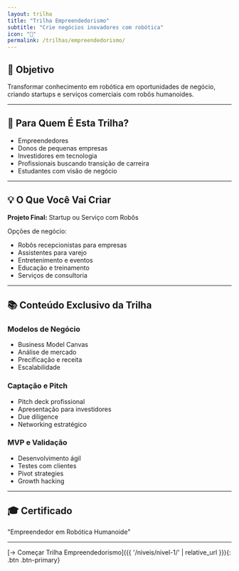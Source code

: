 ```yaml
---
layout: trilha
title: "Trilha Empreendedorismo"
subtitle: "Crie negócios inovadores com robótica"
icon: "💼"
permalink: /trilhas/empreendedorismo/
---
```


## 🎯 Objetivo

Transformar conhecimento em robótica em oportunidades de negócio, criando startups e serviços comerciais com robôs humanoides.

---

## 👥 Para Quem É Esta Trilha?

- Empreendedores
- Donos de pequenas empresas
- Investidores em tecnologia
- Profissionais buscando transição de carreira
- Estudantes com visão de negócio

---

## 💡 O Que Você Vai Criar

**Projeto Final:** Startup ou Serviço com Robôs

Opções de negócio:
- Robôs recepcionistas para empresas
- Assistentes para varejo
- Entretenimento e eventos
- Educação e treinamento
- Serviços de consultoria

---

## 📚 Conteúdo Exclusivo da Trilha

### Modelos de Negócio
- Business Model Canvas
- Análise de mercado
- Precificação e receita
- Escalabilidade

### Captação e Pitch
- Pitch deck profissional
- Apresentação para investidores
- Due diligence
- Networking estratégico

### MVP e Validação
- Desenvolvimento ágil
- Testes com clientes
- Pivot strategies
- Growth hacking

---

## 🎓 Certificado

"Empreendedor em Robótica Humanoide"

---

[→ Começar Trilha Empreendedorismo]({{ '/niveis/nivel-1/' | relative_url }}){: .btn .btn-primary}
